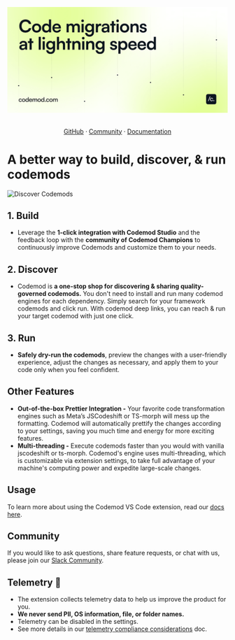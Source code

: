 <p align="center">
  <a href="https://codemod.com">
   <img src="https://raw.githubusercontent.com/codemod-com/docs/main/static/img/github/codemod-billboard.png" alt="Logo">
  </a>

  <p align="center">
    <br />
    <a href="https://github.com/codemod-com/codemod">GitHub</a>
    ·
    <a href="https://codemod.com/community">Community</a>
    ·
    <a href="https://docs.codemod.com">Documentation</a>
  </p>
</p>

# A better way to build, discover, & run codemods

![Discover Codemods](https://raw.githubusercontent.com/codemod-com/codemod/main/apps/vsce/img/vsce-quick-look.gif)

## 1. Build

-   Leverage the **1-click integration with Codemod Studio** and the feedback loop with the **community of Codemod Champions** to continuously improve Codemods and customize them to your needs.

## 2. Discover

-   Codemod is **a one-stop shop for discovering & sharing quality-governed codemods.** You don't need to install and run many codemod engines for each dependency. Simply search for your framework codemods and click run. With codemod deep links, you can reach & run your target codemod with just one click.

## 3. Run

-   **Safely dry-run the codemods**, preview the changes with a user-friendly experience, adjust the changes as necessary, and apply them to your code only when you feel confident.

## Other Features

-   **Out-of-the-box Prettier Integration -** Your favorite code transformation engines such as Meta’s JSCodeshift or TS-morph will mess up the formatting. Codemod will automatically prettify the changes according to your settings, saving you much time and energy for more exciting features.
-   **Multi-threading -** Execute codemods faster than you would with vanilla jscodeshift or ts-morph. Codemod's engine uses multi-threading, which is customizable via extension settings, to take full advantage of your machine's computing power and expedite large-scale changes.

## Usage

To learn more about using the Codemod VS Code extension, read our [docs here](https://docs.codemod.com/deploying-codemods/vsce).

## Community

If you would like to ask questions, share feature requests, or chat with us, please join our [Slack Community](https://codemod.com/community).

## Telemetry 🔭

-   The extension collects telemetry data to help us improve the product for you.
-   **We never send PII, OS information, file, or folder names.**
-   Telemetry can be disabled in the settings.
-   See more details in our [telemetry compliance considerations](https://docs.codemod.com/more-resources/legal/telemetry-compliance) doc.

